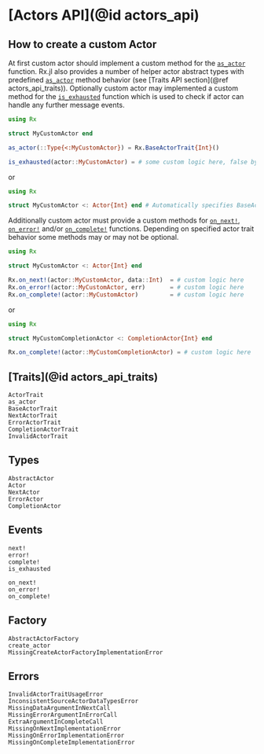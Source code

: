 # [Actors API](@id actors_api)

## How to create a custom Actor

At first custom actor should implement a custom method for the [`as_actor`](@ref) function.
Rx.jl also provides a number of helper actor abstract types with predefined [`as_actor`](@ref) method behavior (see [Traits API section](@ref actors_api_traits)). Optionally custom actor may implemented a custom method for the [`is_exhausted`](@ref) function which is used to check if actor can handle any further message events.

```julia
using Rx

struct MyCustomActor end

as_actor(::Type{<:MyCustomActor}) = Rx.BaseActorTrait{Int}()

is_exhausted(actor::MyCustomActor) = # some custom logic here, false by default for all actors.
```

or

```julia
using Rx

struct MyCustomActor <: Actor{Int} end # Automatically specifies BaseActorTrait{Int} behavior.
```

Additionally custom actor must provide a custom methods for [`on_next!`](@ref), [`on_error!`](@ref) and/or [`on_complete!`](@ref) functions. Depending on specified actor trait behavior some methods may or may not be optional.

```julia
using Rx

struct MyCustomActor <: Actor{Int} end

Rx.on_next!(actor::MyCustomActor, data::Int)  = # custom logic here
Rx.on_error!(actor::MyCustomActor, err)       = # custom logic here
Rx.on_complete!(actor::MyCustomActor)         = # custom logic here
```

or

```julia
using Rx

struct MyCustomCompletionActor <: CompletionActor{Int} end

Rx.on_complete!(actor::MyCustomCompletionActor) = # custom logic here
```


## [Traits](@id actors_api_traits)

```@docs
ActorTrait
as_actor
BaseActorTrait
NextActorTrait
ErrorActorTrait
CompletionActorTrait
InvalidActorTrait
```

## Types

```@docs
AbstractActor
Actor
NextActor
ErrorActor
CompletionActor
```

## Events

```@docs
next!
error!
complete!
is_exhausted
```

```@docs
on_next!
on_error!
on_complete!
```

## Factory

```@docs
AbstractActorFactory
create_actor
MissingCreateActorFactoryImplementationError
```

## Errors

```@docs
InvalidActorTraitUsageError
InconsistentSourceActorDataTypesError
MissingDataArgumentInNextCall
MissingErrorArgumentInErrorCall
ExtraArgumentInCompleteCall
MissingOnNextImplementationError
MissingOnErrorImplementationError
MissingOnCompleteImplementationError
```
